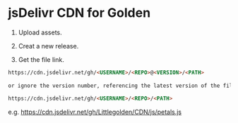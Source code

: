 # jsDelivr CDN for Golden

>

1. Upload assets.

2. Creat a new release.

3. Get the file link.
```html
https://cdn.jsdelivr.net/gh/<USERNAME>/<REPO>@<VERSION>/<PATH>
  
or ignore the version number, referencing the latest version of the file.
  
https://cdn.jsdelivr.net/gh/<USERNAME>/<REPO>/<PATH>
```
e.g.
https://cdn.jsdelivr.net/gh/Littlegolden/CDN/js/petals.js

